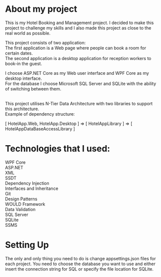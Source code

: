 # About my project 
This is my Hotel Booking and Management project. I decided to make this project to challenge my skills and I also made this project as close to the real world as possible.

This project consists of two application:   
The first application is a Web page where people can book a room for certain dates.  
The second application is a desktop application for reception workers to book-in the guest.    

I choose ASP.NET Core as my Web user interface and WPF Core as my desktop interface.  
For the database I choose Microsoft SQL Server and SQLite with the ability of switching between them.  

</br>
This project utilises N-Tier Data Architecture with two libraries to support this architecture. 
</br>
Example of dependency structure: 


[ HotelApp.Web, HotelApp.Desktop ] => [ HotelAppLibrary ] => [ HotelAppDataBaseAccessLibrary  ]

# Technologies that I used:

WPF Core  
ASP.NET  
XML  
SSDT  
Dependency Injection  
Interfaces and Inheritance   
Git  
Design Patterns  
WOULD Framework  
Data Validation  
SQL Server  
SQLite  
SSMS  
  

 
# Setting Up

The only and only thing you need to do is change appsettings.json files for each project.
You need to choose the database you want to use and either insert the connection string for SQL or specify the file location for SQLite.  


